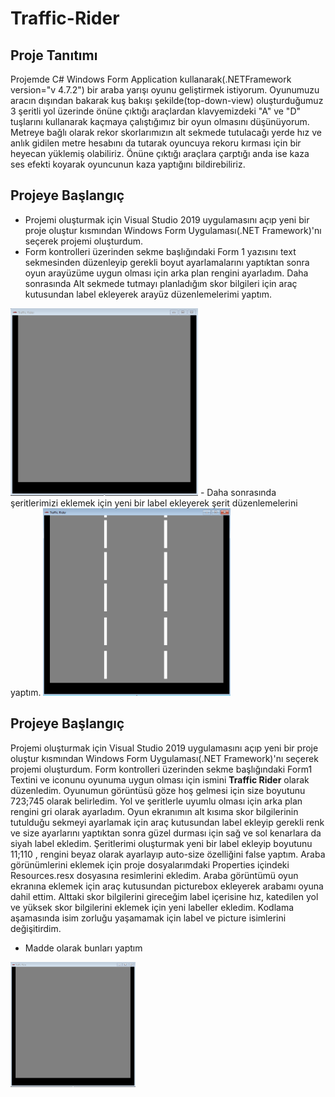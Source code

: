 # Traffic-Rider
## Proje Tanıtımı
Projemde C# Windows Form Application kullanarak(.NETFramework version="v  4.7.2") bir araba yarışı oyunu geliştirmek istiyorum. Oyunumuzu aracın dışından bakarak kuş bakışı şekilde(top-down-view) oluşturduğumuz 3 şeritli yol üzerinde önüne çıktığı araçlardan klavyemizdeki "A" ve "D" tuşlarını kullanarak kaçmaya çalıştığımız bir oyun olmasını düşünüyorum. Metreye bağlı olarak rekor skorlarımızın alt sekmede tutulacağı yerde
hız ve anlık gidilen metre hesabını da tutarak oyuncuya rekoru kırması için bir heyecan yüklemiş olabiliriz. 
Önüne çıktığı araçlara çarptığı anda ise kaza ses efekti koyarak oyuncunun kaza yaptığını bildirebiliriz.

## Projeye Başlangıç
- Projemi oluşturmak için Visual Studio 2019 uygulamasını açıp yeni bir proje oluştur kısmından Windows Form Uygulaması(.NET Framework)'nı seçerek projemi oluşturdum.
- Form kontrolleri üzerinden sekme başlığındaki Form 1 yazısını text sekmesinden düzenleyip gerekli boyut ayarlamalarını yaptıktan sonra oyun arayüzüme uygun olması için arka plan rengini ayarladım. Daha sonrasında Alt sekmede tutmayı planladığım skor bilgileri için araç kutusundan label ekleyerek arayüz düzenlemelerimi yaptım.
<img src="steps/step1.png" width="300" height="300">
- Daha sonrasında şeritlerimizi eklemek için yeni bir label ekleyerek şerit düzenlemelerini yaptım.

<img src="steps/step2.png" width="300" height="300">


## Projeye Başlangıç
Projemi oluşturmak için Visual Studio 2019 uygulamasını açıp yeni bir proje oluştur kısmından Windows Form Uygulaması(.NET Framework)'nı seçerek projemi oluşturdum. Form kontrolleri üzerinden sekme başlığındaki Form1  Textini ve iconunu oyunuma uygun olması için ismini **Traffic Rider** olarak düzenledim. Oyunumun görüntüsü göze hoş gelmesi için size boyutunu 723;745 olarak belirledim. Yol ve şeritlerle uyumlu olması için arka plan rengini gri olarak ayarladım. Oyun ekranımın alt kısıma skor bilgilerinin tutulduğu sekmeyi ayarlamak için araç kutusundan label ekleyip gerekli renk ve size ayarlarını yaptıktan sonra güzel durması için sağ ve sol kenarlara da siyah label ekledim. Şeritlerimi oluşturmak yeni bir label ekleyip boyutunu 11;110 , rengini beyaz olarak ayarlayıp auto-size özelliğini false yaptım. Araba görünümlerini eklemek için proje dosyalarımdaki Properties içindeki Resources.resx dosyasına resimlerini ekledim. Araba görüntümü oyun ekranına eklemek için araç kutusundan picturebox ekleyerek arabamı oyuna dahil ettim. Alttaki skor bilgilerini gireceğim label içerisine hız, katedilen yol ve yüksek skor bilgilerini eklemek için yeni labeller ekledim. Kodlama aşamasında isim zorluğu yaşamamak için label ve picture isimlerini değişitirdim.

- Madde olarak bunları yaptım
<img src="steps/step1.png" width="200" height="200"> 

